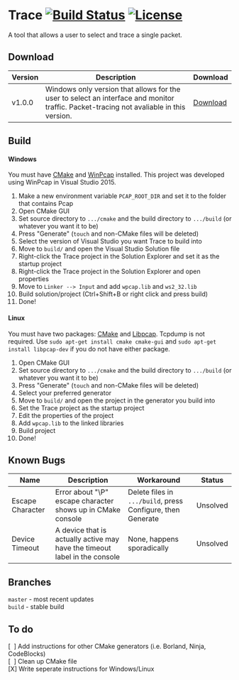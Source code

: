 # Trace [![Build Status](https://travis-ci.org/Noviv/Trace.svg)](https://travis-ci.org/Noviv/Trace) [![License](http://img.shields.io/:license-mit-blue.svg)](http://doge.mit-license.org)
A tool that allows a user to select and trace a single packet.

## Download
Version | Description | Download
--- | --- | ---
v1.0.0 | Windows only version that allows for the user to select an interface and monitor traffic. Packet-tracing not avaliable in this version. | [Download](https://github.com/Noviv/Trace/releases/download/v1.0.0/Trace.exe)

## Build

#### Windows
You must have [CMake](https://cmake.org/) and [WinPcap](https://www.winpcap.org/) installed. This project was developed using WinPcap in Visual Studio 2015.
<ol>
  <li>Make a new environment variable <code>PCAP_ROOT_DIR</code> and set it to the folder that contains Pcap</li>
  <li>Open CMake GUI</li>
  <li>Set source directory to <code>.../cmake</code> and the build directory to <code>.../build</code> (or whatever you want it to be)</li>
  <li>Press "Generate" (<code>touch</code> and non-CMake files will be deleted)</li>
  <li>Select the version of Visual Studio you want Trace to build into </li>
  <li>Move to <code>build/</code> and open the Visual Studio Solution file</li>
  <li>Right-click the Trace project in the Solution Explorer and set it as the startup project</li>
  <li>Right-click the Trace project in the Solution Explorer and open properties</li>
  <li>Move to <code>Linker --> Input</code> and add <code>wpcap.lib</code> and <code>ws2_32.lib</code></li>
  <li>Build solution/project (Ctrl+Shift+B or right click and press build)</li>
  <li>Done!</li>
</ol>

#### Linux
You must have two packages: [CMake](https://cmake.org/) and [Libpcap](http://www.tcpdump.org/). Tcpdump is not required. Use <code>sudo apt-get install cmake cmake-gui</code> and <code>sudo apt-get install libpcap-dev</code> if you do not have either package.
<ol>
  <li>Open CMake GUI</li>
  <li>Set source directory to <code>.../cmake</code> and the build directory to <code>.../build</code> (or whatever you want it to be)</li>
  <li>Press "Generate" (<code>touch</code> and non-CMake files will be deleted)</li>
  <li>Select your preferred generator</li>
  <li>Move to <code>build/</code> and open the project in the generator you build into</li>
  <li>Set the Trace project as the startup project</li>
  <li>Edit the properties of the project</li>
  <li>Add <code>wpcap.lib</code> to the linked libraries</li>
  <li>Build project</li>
  <li>Done!</li>
</ol>

## Known Bugs
Name | Description | Workaround | Status
--- | --- | --- | ---
Escape Character | Error about "\P" escape character shows up in CMake console | Delete files in <code>.../build</code>, press Configure, then Generate | Unsolved
Device Timeout | A device that is actually active may have the timeout label in the console | None, happens sporadically | Unsolved


## Branches
<code>master</code> - most recent updates<br>
<code>build</code> - stable build<br>

## To do
[&nbsp;&nbsp;] Add instructions for other CMake generators (i.e. Borland, Ninja, CodeBlocks)<br>
[&nbsp;&nbsp;] Clean up CMake file<br>
[X] Write seperate instructions for Windows/Linux

